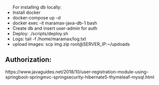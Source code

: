 <ul>
    For installing db locally:
    <li>Install docker</li>
    <li>docker-compose up -d</li>
    <li>docker exec -it maramax-java-db-1 bash</li>
    <li>Create db and insert user-admin for auth</li>
    <li>Deploy: ./scripts/deploy.sh</li>
    <li>Logs: tail -f /home/maramax/log.txt</li>
    <li>upload images: scp img.zip root@SERVER_IP:~/updoads</li>
</ul>

<h2>Authorization:</h2>
https://www.javaguides.net/2018/10/user-registration-module-using-springboot-springmvc-springsecurity-hibernate5-thymeleaf-mysql.html

